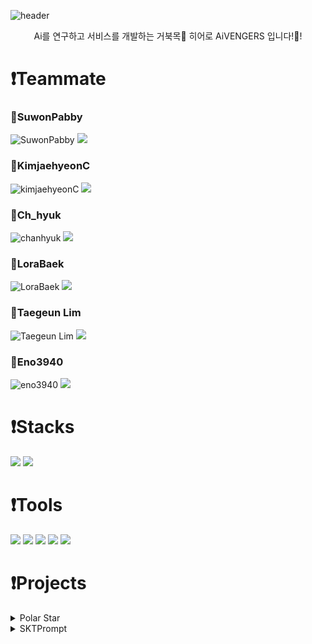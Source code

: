 ![header](https://capsule-render.vercel.app/api?type=waving&color=ff0000&height=300&section=header&text=AiVENGERS&animation=twinkling&desc=&descSize=30&descAlign=30&descAlignY=55&fontsize=60&fontColor=FFFFFF&fontAlign=30&fontAlignY=30)
<p align='center'> Ai를 연구하고 서비스를 개발하는 거북목🐢 히어로 AiVENGERS 입니다!👊! </p>

# ❗Teammate

### 🦈SuwonPabby

![SuwonPabby](https://github.com/KDT-AiVENGERS/.github/assets/74997173/9585410f-1ff2-4dfa-b4f9-6a5dea49829e) <a href="https://github.com/SuwonPabby"><img src="https://img.shields.io/badge/github-181717?style=for-the-badge&logo=github&logoColor=white"/></a> 

### 🦈KimjaehyeonC

![kimjaehyeonC](https://github.com/KDT-AiVENGERS/.github/assets/74997173/9585410f-1ff2-4dfa-b4f9-6a5dea49829e) <a href="https://github.com/kimjaehyeonC"><img src="https://img.shields.io/badge/github-181717?style=for-the-badge&logo=github&logoColor=white"/></a> 

### 🦈Ch_hyuk

![chanhyuk](https://github.com/KDT-AiVENGERS/.github/assets/74997173/75e85f83-a05d-4791-abfe-6ff0d9a73235) <a href="https://github.com/kwakchanhyuk"><img src="https://img.shields.io/badge/github-181717?style=for-the-badge&logo=github&logoColor=white"/></a> 

### 🦈LoraBaek

![LoraBaek](https://github.com/KDT-AiVENGERS/.github/assets/74997173/6c65fd23-73c0-4d27-ab55-5f17367f7573) <a href="https://github.com/LoraBaek"><img src="https://img.shields.io/badge/github-181717?style=for-the-badge&logo=github&logoColor=white"/></a> 

### 🦈Taegeun Lim

![Taegeun Lim](https://github.com/KDT-AiVENGERS/.github/assets/74997173/851aebb2-ed0e-4de4-92cb-a246e23f7b19) <a href="https://github.com/dkqp"><img src="https://img.shields.io/badge/github-181717?style=for-the-badge&logo=github&logoColor=white"/></a> 

### 🦈Eno3940

![eno3940](https://github.com/KDT-AiVENGERS/.github/assets/74997173/db9e1d45-862e-4f7c-ac25-e540e3979446) <a href="https://github.com/eno3940"><img src="https://img.shields.io/badge/github-181717?style=for-the-badge&logo=github&logoColor=white"/></a> 


# ❗Stacks
<img src="https://img.shields.io/badge/python-3776AB?style=for-the-badge&logo=python&logoColor=white"> <img src="https://img.shields.io/badge/JavaScript-f7df1e?style=for-the-badge&logo=JavaScript&logoColor=white">

# ❗Tools
<img src="https://img.shields.io/badge/GitHub-181717?style=for-the-badge&logo=GitHub&logoColor=white"> <img src="https://img.shields.io/badge/VScode-007ACC?style=for-the-badge&logo=visualstudiocode&logoColor=white">
<img src="https://img.shields.io/badge/PyTorch-EE4C2C?style=for-the-badge&logo=PyTorch&logoColor=white">
<img src="https://img.shields.io/badge/pandas-150458?style=for-the-badge&logo=pandas&logoColor=white">
<img src="https://img.shields.io/badge/Selenium-43b02a?style=for-the-badge&logo=Selenium&logoColor=white">


# ❗Projects

<details>
<summary>Polar Star</summary>

## Polar Star

<img src="https://github.com/KDT-AiVENGERS/.github/assets/74997173/30a60453-9eb1-4cd0-a159-f5b79aa5fc5e" width= "1000" height="500">

- 구인 공고(job description)분석 기반 직무/공고/커리큘럼 추천 서비스   
    -> __서비스 확인하러 가기__ [Polar Star](https://github.com/KDT-AiVENGERS/PolarStar_Info)  
    
- 총 4개의 repository로 구성
    - [PolarStar-AIModel](https://github.com/KDT-AiVENGERS/PolarStar-AIModel)
    - [PolarStar_Data](https://github.com/KDT-AiVENGERS/PolarStar_Data)
    - [PolarStar_AIInfra](https://github.com/KDT-AiVENGERS/PolarStar_AIInfra)
    - [PolarStar_Front-End](https://github.com/KDT-AiVENGERS/PolarStar_FrontEnd)
</details>

<details>
<summary>SKTPrompt</summary>

# 프로젝트 진행중~
